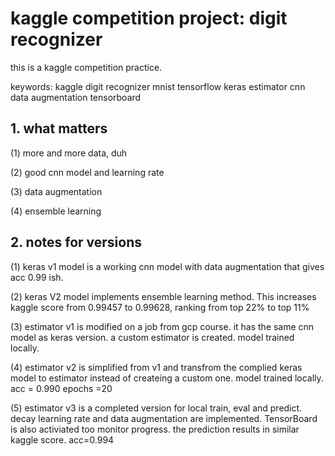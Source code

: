 # kaggle competition project: digit recognizer
this is a kaggle competition practice.

keywords: kaggle digit recognizer mnist tensorflow keras estimator cnn data augmentation tensorboard

## 1. what matters

 (1) more and more data, duh

 (2) good cnn model and learning rate

 (3) data augmentation

 (4) ensemble learning

## 2. notes for versions


(1) keras v1 model is a working cnn model with data augmentation that gives acc 0.99 ish. 

(2) keras V2 model implements ensemble learning method. This increases kaggle score from 0.99457 to 0.99628, ranking from top 22% to top 11%

(3) estimator v1 is modified on a job from gcp course. it has the same cnn model as keras version. a custom estimator is created. model trained locally.

(4) estimator v2 is simplified from v1 and transfrom the complied keras model to estimator instead of createing a custom one. model trained locally. acc = 0.990 epochs =20

(5) estimator v3 is a completed version for local train, eval and predict. decay learning rate and data augmentation are implemented. TensorBoard is also activiated too monitor progress. the prediction results in similar kaggle score. acc=0.994

